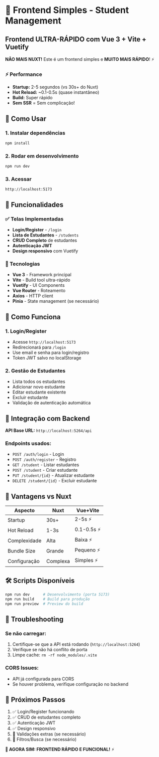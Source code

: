 # 🚀 Frontend Simples - Student Management

## Frontend ULTRA-RÁPIDO com Vue 3 + Vite + Vuetify

**NÃO MAIS NUXT!** Este é um frontend simples e **MUITO MAIS RÁPIDO**! ⚡

### ⚡ Performance
- **Startup:** 2-5 segundos (vs 30s+ do Nuxt)
- **Hot Reload:** ~0.1-0.5s (quase instantâneo)
- **Build:** Super rápido
- **Sem SSR** = Sem complicação!

## 🚀 Como Usar

### 1. Instalar dependências
```bash
npm install
```

### 2. Rodar em desenvolvimento  
```bash
npm run dev
```

### 3. Acessar
```
http://localhost:5173
```

## 📱 Funcionalidades

### ✅ Telas Implementadas
- **Login/Register** - `/login`
- **Lista de Estudantes** - `/students`
- **CRUD Completo** de estudantes
- **Autenticação JWT**
- **Design responsivo** com Vuetify

### 🔧 Tecnologias
- **Vue 3** - Framework principal
- **Vite** - Build tool ultra-rápido
- **Vuetify** - UI Components
- **Vue Router** - Roteamento
- **Axios** - HTTP client
- **Pinia** - State management (se necessário)

## 🎯 Como Funciona

### 1. **Login/Register**
- Acesse `http://localhost:5173` 
- Redirecionará para `/login`
- Use email e senha para login/registro
- Token JWT salvo no localStorage

### 2. **Gestão de Estudantes**  
- Lista todos os estudantes
- Adicionar novo estudante
- Editar estudante existente
- Excluir estudante
- Validação de autenticação automática

## 🔗 Integração com Backend

**API Base URL:** `http://localhost:5264/api`

### Endpoints usados:
- `POST /auth/login` - Login
- `POST /auth/register` - Registro  
- `GET /student` - Listar estudantes
- `POST /student` - Criar estudante
- `PUT /student/{id}` - Atualizar estudante
- `DELETE /student/{id}` - Excluir estudante

## 🎉 Vantagens vs Nuxt

| Aspecto | Nuxt | Vue+Vite |
|---------|------|----------|
| Startup | 30s+ | 2-5s ⚡ |
| Hot Reload | 1-3s | 0.1-0.5s ⚡ |
| Complexidade | Alta | Baixa ⚡ |
| Bundle Size | Grande | Pequeno ⚡ |
| Configuração | Complexa | Simples ⚡ |

## 🛠️ Scripts Disponíveis

```bash
npm run dev      # Desenvolvimento (porta 5173)
npm run build    # Build para produção
npm run preview  # Preview do build
```

## 🐛 Troubleshooting

### Se não carregar:
1. Certifique-se que a API está rodando (`http://localhost:5264`)
2. Verifique se não há conflito de porta
3. Limpe cache: `rm -rf node_modules/.vite`

### CORS Issues:
- API já configurada para CORS
- Se houver problema, verifique configuração no backend

## 🎯 Próximos Passos

1. ✅ Login/Register funcionando
2. ✅ CRUD de estudantes completo  
3. ✅ Autenticação JWT
4. ✅ Design responsivo
5. 🔄 Validações extras (se necessário)
6. 🔄 Filtros/Busca (se necessário)

**🎉 AGORA SIM: FRONTEND RÁPIDO E FUNCIONAL!** ⚡
